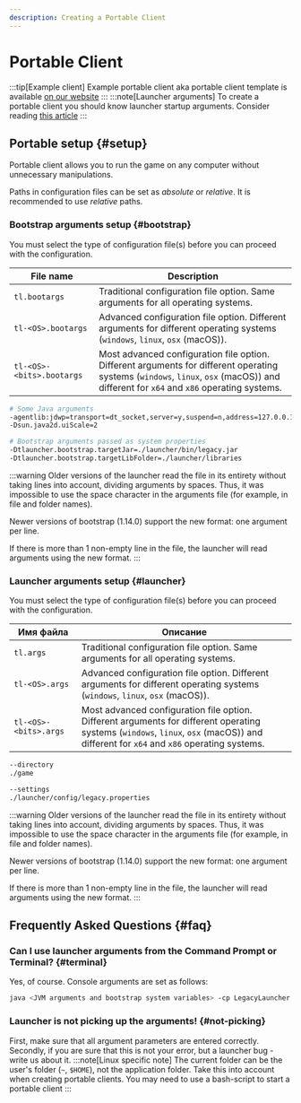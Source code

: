 ```yaml
---
description: Creating a Portable Client
---
```

# Portable Client
:::tip[Example client]
Example portable client aka portable client template is available [on our website](https://llaun.ch/portable)
:::
:::note[Launcher arguments]
To create a portable client you should know launcher startup arguments. Consider reading [this article](./arguments)
:::

## Portable setup {#setup}
Portable client allows you to run the game on any computer without unnecessary manipulations.

Paths in configuration files can be set as *absolute* or *relative*. It is recommended to use *relative* paths.

### Bootstrap arguments setup {#bootstrap}
You must select the type of configuration file(s) before you can proceed with the configuration.

| File name                        | Description                                                                                                                                                        |
|----------------------------------|--------------------------------------------------------------------------------------------------------------------------------------------------------------------|
| `tl.bootargs`                    | Traditional configuration file option. Same arguments for all operating systems.                                                                   |
| `tl-<OS>.bootargs`               | Advanced configuration file option. Different arguments for different operating systems (`windows`, `linux`, `osx` (macOS)).                                  |
| `tl-<OS>-<bits>.bootargs` | Most advanced configuration file option. Different arguments for different operating systems (`windows`, `linux`, `osx` (macOS)) and different for `x64` and `x86` operating systems. |

```bash title="tl.bootargs example"
# Some Java arguments
-agentlib:jdwp=transport=dt_socket,server=y,suspend=n,address=127.0.0.1:5005
-Dsun.java2d.uiScale=2

# Bootstrap arguments passed as system properties
-Dtlauncher.bootstrap.targetJar=./launcher/bin/legacy.jar
-Dtlauncher.bootstrap.targetLibFolder=./launcher/libraries
```
:::warning
Older versions of the launcher read the file in its entirety without taking lines into account, dividing arguments by spaces. Thus, it was impossible to use the space character in the arguments file (for example, in file and folder names).

Newer versions of bootstrap (1.14.0) support the new format: one argument per line.

If there is more than 1 non-empty line in the file, the launcher will read arguments using the new format.
:::

### Launcher arguments setup {#launcher}
You must select the type of configuration file(s) before you can proceed with the configuration.

| Имя файла                    | Описание                                                                                                                                                           |
|------------------------------|--------------------------------------------------------------------------------------------------------------------------------------------------------------------|
| `tl.args`                    | Traditional configuration file option. Same arguments for all operating systems.                                                                   |
| `tl-<OS>.args`               | Advanced configuration file option. Different arguments for different operating systems (`windows`, `linux`, `osx` (macOS)).                                  |
| `tl-<OS>-<bits>.args` | Most advanced configuration file option. Different arguments for different operating systems (`windows`, `linux`, `osx` (macOS)) and different for `x64` and `x86` operating systems. |

```bash title="tl.args example"
--directory
./game

--settings
./launcher/config/legacy.properties
```
:::warning
Older versions of the launcher read the file in its entirety without taking lines into account, dividing arguments by spaces. Thus, it was impossible to use the space character in the arguments file (for example, in file and folder names).

Newer versions of bootstrap (1.14.0) support the new format: one argument per line.

If there is more than 1 non-empty line in the file, the launcher will read arguments using the new format.
:::

## Frequently Asked Questions {#faq}
### Can I use launcher arguments from the Command Prompt or Terminal? {#terminal}
Yes, of course. Console arguments are set as follows:
```bash
java <JVM arguments and bootstrap system variables> -cp LegacyLauncher.jar Bootstrap <bootstrap and launcher arguments> 
```

### Launcher is not picking up the arguments! {#not-picking}
First, make sure that all argument parameters are entered correctly.  
Secondly, if you are sure that this is not your error, but a launcher bug - write us about it.
:::note[Linux specific note]
The current folder can be the user's folder (`~`, `$HOME`), not the application folder. Take this into account when creating portable clients. You may need to use a bash-script to start a portable client
:::
